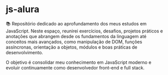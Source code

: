 # js-alura
📚 Repositório dedicado ao aprofundamento dos meus estudos em JavaScript.
Neste espaço, reunirei exercícios, desafios, projetos práticos e anotações que abrangem desde os fundamentos da linguagem até conceitos mais avançados, como manipulação de DOM, funções assíncronas, orientação a objetos, módulos e boas práticas de desenvolvimento.

O objetivo é consolidar meu conhecimento em JavaScript moderno e evoluir continuamente como desenvolvedor front-end e full stack.
